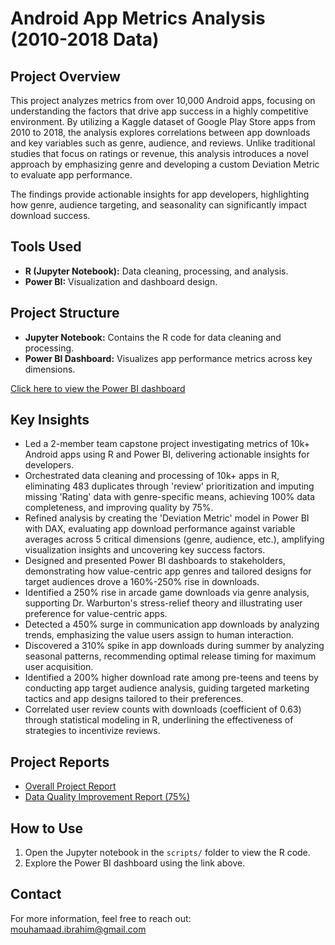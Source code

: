 # Android App Metrics Analysis (2010-2018 Data)

## Project Overview
This project analyzes metrics from over 10,000 Android apps, focusing on understanding the factors that drive app success in a highly competitive environment. By utilizing a Kaggle dataset of Google Play Store apps from 2010 to 2018, the analysis explores correlations between app downloads and key variables such as genre, audience, and reviews. Unlike traditional studies that focus on ratings or revenue, this analysis introduces a novel approach by emphasizing genre and developing a custom Deviation Metric to evaluate app performance.

The findings provide actionable insights for app developers, highlighting how genre, audience targeting, and seasonality can significantly impact download success.

## Tools Used
- **R (Jupyter Notebook):** Data cleaning, processing, and analysis.
- **Power BI:** Visualization and dashboard design.

## Project Structure
- **Jupyter Notebook:** Contains the R code for data cleaning and processing.
- **Power BI Dashboard:** Visualizes app performance metrics across key dimensions.

[Click here to view the Power BI dashboard](https://app.powerbi.com/links/MOJIv481oU?ctid=75896fba-443c-4a4b-be5b-b780a63ffd94&pbi_source=linkShare)

## Key Insights
- Led a 2-member team capstone project investigating metrics of 10k+ Android apps using R and Power BI, delivering actionable insights for developers.
- Orchestrated data cleaning and processing of 10k+ apps in R, eliminating 483 duplicates through 'review' prioritization and imputing missing 'Rating' data with genre-specific means, achieving 100% data completeness, and improving quality by 75%.
- Refined analysis by creating the 'Deviation Metric' model in Power BI with DAX, evaluating app download performance against variable averages across 5 critical dimensions (genre, audience, etc.), amplifying visualization insights and uncovering key success factors.
- Designed and presented Power BI dashboards to stakeholders, demonstrating how value-centric app genres and tailored designs for target audiences drove a 160%-250% rise in downloads.
- Identified a 250% rise in arcade game downloads via genre analysis, supporting Dr. Warburton's stress-relief theory and illustrating user preference for value-centric apps.
- Detected a 450% surge in communication app downloads by analyzing trends, emphasizing the value users assign to human interaction.
- Discovered a 310% spike in app downloads during summer by analyzing seasonal patterns, recommending optimal release timing for maximum user acquisition.
- Identified a 200% higher download rate among pre-teens and teens by conducting app target audience analysis, guiding targeted marketing tactics and app designs tailored to their preferences.
- Correlated user review counts with downloads (coefficient of 0.63) through statistical modeling in R, underlining the effectiveness of strategies to incentivize reviews.

## Project Reports
- [Overall Project Report](reports/Android%20App%20Metrics%20Analysis%20(2010-2018%20Data)_Report.pdf)
- [Data Quality Improvement Report (75%)](reports/Data%20Quality%20Improvement_Report.pdf)

## How to Use
1. Open the Jupyter notebook in the `scripts/` folder to view the R code.
2. Explore the Power BI dashboard using the link above.

## Contact
For more information, feel free to reach out: [mouhamaad.ibrahim@gmail.com](mailto:mouhamaad.ibrahim@gmail.com)
